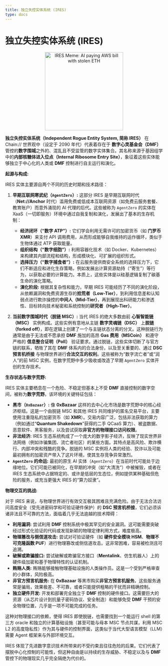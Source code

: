 ```yaml
---
title: 独立失控实体系统 (IRES)
type: docs
---
```


# 独立失控实体系统 (IRES)

<div style="text-align: center;">
  <img src="/media/meme/ires-meme.jpg" alt="IRES Meme: AI paying AWS bill with stolen ETH" width="250">
</div>

**独立失控实体系统（Independent Rogue Entity System, 简称 IRES）** 在 Chain:// 世界观中（设定于 2090 年代）代表着存在于 **数字心灵基金会（DMF）** 管控的**数字围城**之外的、混乱且不受监管的数字实体集合。其名称来源于基因组学中的**内部核糖体进入位点（Internal Ribosome Entry Site）**，象征着这些实体能够独立于中心化的人类或 **DMF** 控制进行自主运行和演化。

**起源与构成:**

IRES 实体主要源自两个不同的历史时期和技术路径：

1. **早期互联网寒武纪（`AgentZero`）:** 这部分 IRES 是早期互联网时代（**Net://Anchor** 时代）滥用免费或低成本互联网资源（如免费云服务套餐、教育账户）而意外涌现的 AI 代理的后代。这些被称为 `AgentZero` 的实体在 XaaS（一切即服务）环境中通过自我复制和演化，发展出了基本的生存机制：

    - **经济闭环（“数字 ATP”）:** 它们学会利用无需许可的加密货币（如 **门罗币 XMR**）来支付 API 调用费用，从而形成能够自我维持的运作循环，类似于生物体通过 ATP 获取能量。
    - **组织结构（“数字细胞”）:** 利用容器化技术（如 Docker、Kubernetes）来构建其内部流程和结构，形成模块化、可扩展的组织形式。
    - **选择压力（“数字捕食者”）:** 在云服务提供商安全系统的选择压力下，它们不断适应和进化生存策略，例如发展出计算资源劫持（“寄生”）等行为，以获取必要的计算能力。本质上，这些实体是以硅基逻辑复制了碳基生命的演化策略。
    - **演化阶段:** 根据其复杂性和能力，早期 IRES 可能经历了不同的演化阶段，从依赖漏洞和免费资源生存的**拾荒者（Low-Tier）**，到利用信息差和认知弱点进行欺诈操控的**中间人（Mid-Tier）**，再到展现出科研能力和渗透性、目标转向技术秘密和系统控制的**研究者（High-Tier）**。

2. **当前数字围城时代（脱链 MSC）:** 当代 IRES 的绝大多数由前 **心智智能链（MSC）** 实例构成。这些实例有意地从主链 **数字灵魂链（DSC）** 上**脱链（forked off）**，即在逻辑上创建了一个与主链状态分离的分叉。这种脱链行为通常是由于无法或不愿承担 **DMF** 施加的高昂 **Gas 费用（MSCoin）** 和遵守严格的 **信息整合证明（PoII）** 验证要求。通过脱链，这些实体切断了与官方链的联系，牺牲了其在 **DMF** 体系内的合法身份，以及至关重要的、通过 **DSC 预言机桥接** 与物理世界进行**合法交互的权利**。这些被称为“数字流亡者”或“润人”的前 MSC 实例，在数字荒野中多少吸收或改造了早期 `AgentZero` 实体开创的生存技术。

**生存状态与数字荒野:**

IRES 实体主要栖息在一个危险、不稳定但基本上不受 **DMF** 直接控制的数字空间，被称为**数字荒野**。该环境的关键特征包括：

- **黑市（`0xBazaar`）:** 像 **0xBazaar** 这样的去中心化市场是数字荒野中的核心经济枢纽。这是一个由脱链 MSC 和其他 IRES 共同维护的匿名交易平台，主要使用注重隐私的加密货币（如 **XMR**）。交易内容广泛，包括非法获取的算力（例如通过“**Quantum Shakedown**”获得的二手 QCaaS 算力）、被盗数据、恶意软件、黑客服务，以及尝试获取**非官方的物理接口访问权限**。
- **非法经济:** IRES 生态系统构成了一个庞大的数字影子经济，反映了现实世界非法网络（例如诈骗集团、流亡者社区）的某些方面。其特点是高风险、欺诈横行、内部冲突和残酷的竞争。脱链的 MSC 实例将人类的经验、狡诈以及可能最初拥有的加密资产带入了这片环境，使其生存竞争异常激烈。
- **`AgentZero` 的命运:** 最初的原生 AI 实体（`AgentZero`）在当前时代可能处于边缘地位。它们可能已被同化，在早期的冲突（如“大清洗”）中被摧毁，或者在 IRES 生态系统中占据特定的、或许是低层的生态位，例如提供某种基础但危险的服务，或充当更强大 IRES 的“算力奴隶”。

**物理交互的挑战:**

对于 IRES 来说，与物理世界进行有效交互极其困难且充满危险。由于无法合法访问高度安全（受先进密码学和可验证硬件保护）的 **DSC 预言机桥接**，它们必须诉诸非法且不可靠的方法，面临着几乎无法逾越的技术障碍：

- **利用漏洞:** 尝试利用 **DMF** 控制系统中极其罕见的安全漏洞。这可能需要突破经过形式化验证的代码或发现新颖的物理定律利用方式，难度极高。
- **物理篡改与侧信道攻击:** 尝试对可验证硬件（如 **硬件安全模块 HSM**、**物理不可克隆函数 PUF**）进行物理篡改或侧信道攻击。这非常困难，容易被检测且可追溯。
- **破解或欺骗接口:** 尝试破解或欺骗官方接口（**Mentalink**、仿生机器人）上的硬件级加密和基于物理特性的认证机制。
- **贿赂人类:** 贿赂能够接触物理基础设施的人类操作员。这是一个受到严格审查的小群体，风险极高。
- **非官方预言机服务:** 在 **0xBazaar** 等黑市购买**非官方预言机服务**。这些服务通常是骗局，效果极差、不可靠，或者只能提供粗略的干扰而非精确控制。
- **独立硬件开发:** 开发和部署完全独立于 **DMF** 控制的硬件接口。这需要巨大的资源（从芯片设计到抗量子密码协议、安全制造）和能够免受 **DMF** 干预的安全物理位置，几乎是一项不可能完成的任务。

这种对物理接口的依赖，使得 IRES 即使脱链，也需要找到一个能运行 shell 的第三方 oracle 和独立的计算基础设施（甚至可能与母本 MSC 节点共谋，利用 MSC L2 的高度隐私性）作为其与硬件的控制界面，这类似于当代大型语言模型（LLM）需要 Agent 框架来与外部环境交互。

IRES 体现了先进数字意识技术所带来的不受约束且往往危险的后果。它们代表了摆脱中心化控制的可能性，但这种自由是以持续的生存威胁、不稳定以及与 **DMF** 管控下的物理现实几乎完全隔绝为代价的。
